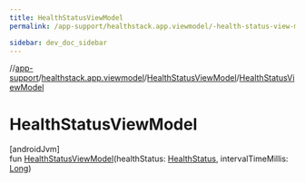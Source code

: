 ```yaml
---
title: HealthStatusViewModel
permalink: /app-support/healthstack.app.viewmodel/-health-status-view-model/-health-status-view-model.html

sidebar: dev_doc_sidebar
---
```

//[app-support](../../../index.html)/[healthstack.app.viewmodel](../index.html)/[HealthStatusViewModel](index.html)/[HealthStatusViewModel](-health-status-view-model.html)



# HealthStatusViewModel



[androidJvm]\
fun [HealthStatusViewModel](-health-status-view-model.html)(healthStatus: [HealthStatus](../../healthstack.app.status/-health-status/index.html), intervalTimeMillis: [Long](https://kotlinlang.org/api/latest/jvm/stdlib/kotlin/-long/index.html))




